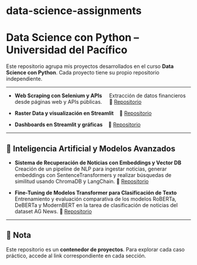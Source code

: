 # data-science-assignments
# Data Science con Python – Universidad del Pacífico

Este repositorio agrupa mis proyectos desarrollados en el curso **Data Science con Python**.
Cada proyecto tiene su propio repositorio independiente.

---
- **Web Scraping con Selenium y APIs**  
  Extracción de datos financieros desde páginas web y APIs públicas.  
  🔗 [Repositorio](https://github.com/JoaquinTerrazas/web_scrapping)

- **Raster Data y visualización en Streamlit** 
  🔗 [Repositorio](https://github.com/JoaquinTerrazas/Minimum-Temperature-Raster)

- **Dashboards en Streamlit y gráficas** 
  🔗 [Repositorio](https://github.com/JoaquinTerrazas/Hospitals-Access-Peru)

---

## 🤖 Inteligencia Artificial y Modelos Avanzados
- **Sistema de Recuperación de Noticias con Embeddings y Vector DB**
  Creación de un pipeline de NLP para ingestar noticias, generar embeddings con SentenceTransformers y realizar búsquedas de similitud usando ChromaDB y LangChain.
  🔗 [Repositorio](https://github.com/JoaquinTerrazas/news-query_RPP-lab)

- **Fine-Tuning de Modelos Transformer para Clasificación de Texto**
  Entrenamiento y evaluación comparativa de los modelos RoBERTa, DeBERTa y ModernBERT en la tarea de clasificación de noticias del dataset AG News.
  🔗 [Repositorio](https://github.com/JoaquinTerrazas/News_Classification-lab)

---

## 📌 Nota
Este repositorio es un **contenedor de proyectos**. Para explorar cada caso práctico, accede al link correspondiente en cada sección.
